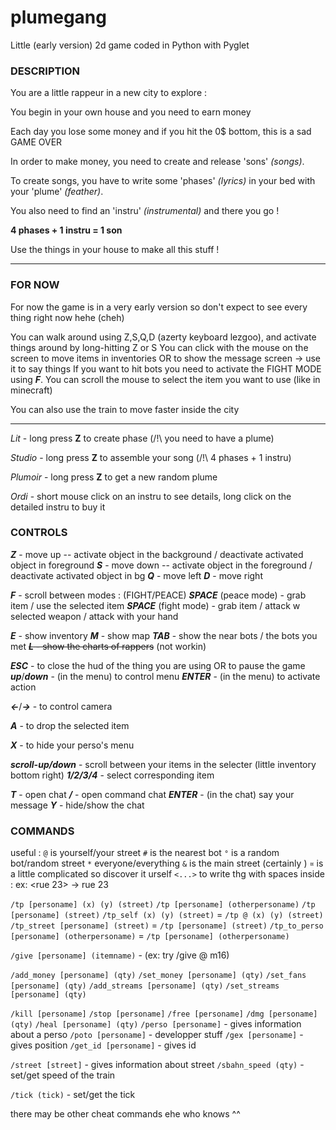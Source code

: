# plumegang
Little (early version) 2d game coded in Python with Pyglet


### **DESCRIPTION**
You are a little rappeur in a new city to explore :

You begin in your own house and you need to earn money


Each day you lose some money and if you hit the 0$ bottom, this is a sad GAME OVER


In order to make money, you need to create and release 'sons' *(songs)*.

To create songs, you have to write some 'phases' *(lyrics)* in your bed with your 'plume' *(feather)*.

You also need to find an 'instru' *(instrumental)* and there you go !

**4 phases + 1 instru = 1 son**

Use the things in your house to make all this stuff !


***

### **FOR NOW**

For now the game is in a very early version so don't expect to see every thing right now hehe (cheh)

You can walk around using Z,S,Q,D (azerty keyboard lezgoo), and activate things around by long-hitting Z or S
You can click with the mouse on the screen to move items in inventories OR to show the message screen -> use it to say things
If you want to hit bots you need to activate the FIGHT MODE using ***F***.
You can scroll the mouse to select the item you want to use (like in minecraft)

You can also use the train to move faster inside the city

---


*Lit* - long press **Z** to create phase (/!\\ you need to have a plume)

*Studio* - long press **Z** to assemble your song (/!\\ 4 phases + 1 instru)

*Plumoir* - long press **Z** to get a new random plume

*Ordi* - short mouse click on an instru to see details, long click on the detailed instru to buy it




### **CONTROLS**

***Z*** - move up -- activate object in the background / deactivate activated object in foreground
***S*** - move down -- activate object in the foreground / deactivate activated object in bg
***Q*** - move left
***D*** - move right

***F*** - scroll between modes : (FIGHT/PEACE)
***SPACE*** (peace mode) - grab item / use the selected item
***SPACE*** (fight mode) - grab item / attack w selected weapon / attack with your hand

***E*** - show inventory
***M*** - show map
***TAB*** - show the near bots / the bots you met
~~***L*** - show the charts of rappers~~ (not workin)

***ESC***  - to close the hud of the thing you are using OR to pause the game
***up***/***down*** - (in the menu) to control menu
***ENTER***  - (in the menu) to activate action

***<-***/***->*** - to control camera

***A*** - to drop the selected item

***X*** - to hide your perso's menu

***scroll-up/down*** - scroll between your items in the selecter (little inventory bottom right)
***1/2/3/4*** - select corresponding item

***T*** - open chat
***/*** - open command chat
***ENTER*** - (in the chat) say your message
***Y*** - hide/show the chat

### **COMMANDS**

useful :
`@` is yourself/your street
`#` is the nearest bot
`°` is a random bot/random street
`*` everyone/everything
`&` is the main street (certainly <kamour str.>)
`¤` is a little complicated so discover it urself
`<...>` to write thg with spaces inside : ex: <rue 23> -> rue 23

`/tp [personame] (x) (y) (street)`
`/tp [personame] (otherpersoname)`
`/tp [personame] (street)`
`/tp_self (x) (y) (street)` = `/tp @ (x) (y) (street)`
`/tp_street [personame] (street)` = `/tp [personame] (street)`
`/tp_to_perso [personame] (otherpersoname)` = `/tp [personame] (otherpersoname)`

`/give [personame] (itemname)` - (ex: try /give @ m16)

`/add_money [personame] (qty)`
`/set_money [personame] (qty)`
`/set_fans [personame] (qty)`
`/add_streams [personame] (qty)`
`/set_streams [personame] (qty)`

`/kill [personame]`
`/stop [personame]`
`/free [personame]`
`/dmg [personame] (qty)`
`/heal [personame] (qty)`
`/perso [personame]` - gives information about a perso
`/poto [personame]` - developper stuff
`/gex [personame]` - gives position
`/get_id [personame]` - gives id

`/street [street]` - gives information about street
`/sbahn_speed (qty)` - set/get speed of the train

`/tick (tick)` - set/get the tick

there may be other cheat commands ehe who knows ^^

